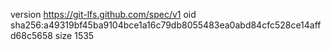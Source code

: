 version https://git-lfs.github.com/spec/v1
oid sha256:a49319bf45ba9104bce1a16c79db8055483ea0abd84cfc528ce14affd68c5658
size 1535
